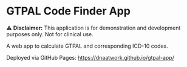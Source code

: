 # GTPAL Code Finder App

⚠️ **Disclaimer:** This application is for demonstration and development purposes only. Not for clinical use.

A web app to calculate GTPAL and corresponding ICD-10 codes.

Deployed via GitHub Pages: https://dnaatwork.github.io/gtpal-app/
